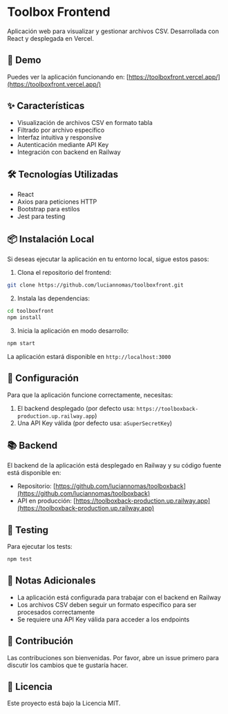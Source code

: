 # Toolbox Frontend

Aplicación web para visualizar y gestionar archivos CSV. Desarrollada con React y desplegada en Vercel.

## 🚀 Demo

Puedes ver la aplicación funcionando en: [https://toolboxfront.vercel.app/](https://toolboxfront.vercel.app/)

## ✨ Características

- Visualización de archivos CSV en formato tabla
- Filtrado por archivo específico
- Interfaz intuitiva y responsive
- Autenticación mediante API Key
- Integración con backend en Railway

## 🛠️ Tecnologías Utilizadas

- React
- Axios para peticiones HTTP
- Bootstrap para estilos
- Jest para testing

## 📦 Instalación Local

Si deseas ejecutar la aplicación en tu entorno local, sigue estos pasos:

1. Clona el repositorio del frontend:
```bash
git clone https://github.com/luciannomas/toolboxfront.git
```

2. Instala las dependencias:
```bash
cd toolboxfront
npm install
```

3. Inicia la aplicación en modo desarrollo:
```bash
npm start
```

La aplicación estará disponible en `http://localhost:3000`

## 🔧 Configuración

Para que la aplicación funcione correctamente, necesitas:

1. El backend desplegado (por defecto usa: `https://toolboxback-production.up.railway.app`)
2. Una API Key válida (por defecto usa: `aSuperSecretKey`)

## 📚 Backend

El backend de la aplicación está desplegado en Railway y su código fuente está disponible en:
- Repositorio: [https://github.com/luciannomas/toolboxback](https://github.com/luciannomas/toolboxback)
- API en producción: [https://toolboxback-production.up.railway.app](https://toolboxback-production.up.railway.app)

## 🧪 Testing

Para ejecutar los tests:
```bash
npm test
```

## 📝 Notas Adicionales

- La aplicación está configurada para trabajar con el backend en Railway
- Los archivos CSV deben seguir un formato específico para ser procesados correctamente
- Se requiere una API Key válida para acceder a los endpoints

## 🤝 Contribución

Las contribuciones son bienvenidas. Por favor, abre un issue primero para discutir los cambios que te gustaría hacer.

## 📄 Licencia

Este proyecto está bajo la Licencia MIT.
